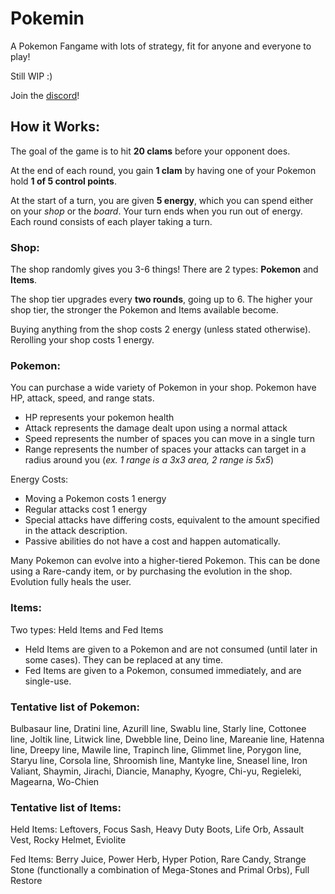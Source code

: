 # Pokemin
 
A Pokemon Fangame with lots of strategy, fit for anyone and everyone to play!

Still WIP :)

Join the [discord](https://discord.gg/hWt2GWbv2j)! 

## How it Works:

The goal of the game is to hit **20 clams** before your opponent does.

At the end of each round, you gain **1 clam** by having one of your Pokemon hold **1 of 5 control points**. 

At the start of a turn, you are given **5 energy**, which you can spend either on your *shop* or the *board*.  Your turn ends when you run out of energy. Each round consists of each player taking a turn. 

### Shop: 

The shop randomly gives you 3-6 things! There are 2 types: **Pokemon** and **Items**. 

The shop tier upgrades every **two rounds**, going up to 6. The higher your shop tier, the stronger the Pokemon and Items available become.

Buying anything from the shop costs 2 energy (unless stated otherwise). Rerolling your shop costs 1 energy.

### Pokemon: 

You can purchase a wide variety of Pokemon in your shop.
Pokemon have HP, attack, speed, and range stats.
- HP represents your pokemon health
- Attack represents the damage dealt upon using a normal attack
- Speed represents the number of spaces you can move in a single turn
- Range represents the number of spaces your attacks can target in a radius around you (*ex. 1 range is a 3x3 area, 2 range is 5x5*)
  
Energy Costs:
- Moving a Pokemon costs 1 energy
- Regular attacks cost 1 energy
- Special attacks have differing costs, equivalent to the amount specified in the attack description.
- Passive abilities do not have a cost and happen automatically.

Many Pokemon can evolve into a higher-tiered Pokemon. This can be done using a Rare-candy item, or by purchasing the evolution in the shop. Evolution fully heals the user.

### Items:

Two types: Held Items and Fed Items
- Held Items are given to a Pokemon and are not consumed (until later in some cases). They can be replaced at any time.
- Fed Items are given to a Pokemon, consumed immediately, and are single-use.

### Tentative list of Pokemon:

Bulbasaur line, Dratini line, Azurill line, Swablu line, Starly line, Cottonee line, Joltik line, Litwick line, Dwebble line, Deino line, Mareanie line, Hatenna line, Dreepy line, Mawile line, Trapinch line, Glimmet line, Porygon line, Staryu line, Corsola line, Shroomish line, Mantyke line, Sneasel line, Iron Valiant, Shaymin, Jirachi, Diancie, Manaphy, Kyogre, Chi-yu, Regieleki, Magearna, Wo-Chien

### Tentative list of Items:

Held Items: Leftovers, Focus Sash, Heavy Duty Boots, Life Orb, Assault Vest, Rocky Helmet, Eviolite

Fed Items: Berry Juice, Power Herb, Hyper Potion, Rare Candy, Strange Stone (functionally a combination of Mega-Stones and Primal Orbs), Full Restore

